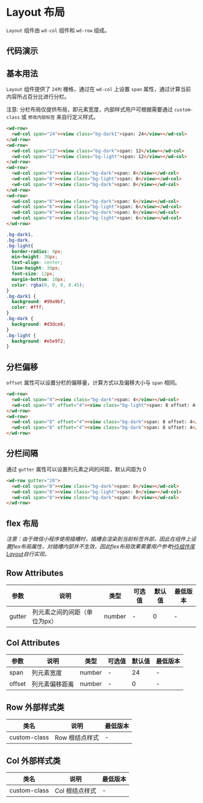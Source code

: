 <frame/>

# Layout 布局

`Layout` 组件由 `wd-col` 组件和 `wd-row` 组成。


## 代码演示

## 基本用法

`Layout` 组件提供了 `24列` 栅格，通过在 `wd-col` 上设置 `span` 属性，通过计算当前内容所占百分比进行分栏。

注意: 分栏布局仅提供布局，即元素宽度，内部样式用户可根据需要通过 `custom-class` 或 `修改内部标签` 来自行定义样式。

```html
<wd-row>
  <wd-col span="24"><view class="bg-dark1">span: 24</view></wd-col>
</wd-row>
<wd-row>
  <wd-col span="12"><view class="bg-dark">span: 12</view></wd-col>
  <wd-col span="12"><view class="bg-light">span: 12</view></wd-col>
</wd-row>
<wd-row>
  <wd-col span="8"><view class="bg-dark">span: 8</view></wd-col>
  <wd-col span="8"><view class="bg-light">span: 8</view></wd-col>
  <wd-col span="8"><view class="bg-dark">span: 8</view></wd-col>
</wd-row>
<wd-row>
  <wd-col span="6"><view class="bg-dark">span: 6</view></wd-col>
  <wd-col span="6"><view class="bg-light">span: 6</view></wd-col>
  <wd-col span="6"><view class="bg-dark">span: 6</view></wd-col>
  <wd-col span="6"><view class="bg-light">span: 6</view></wd-col>
</wd-row>
```

```css
.bg-dark1,
.bg-dark,
.bg-light{
  border-radius: 4px;
  min-height: 30px;
  text-align: center;
  line-height: 30px;
  font-size: 12px;
  margin-bottom: 10px;
  color: rgba(0, 0, 0, 0.45);
}
.bg-dark1 {
  background: #99a9bf;
  color: #fff;
}
.bg-dark {
  background: #d3dce6;
}
.bg-light {
  background: #e5e9f2;
}
```

## 分栏偏移

`offset` 属性可以设置分栏的偏移量，计算方式以及偏移大小与 `span` 相同。

```html
<wd-row>
  <wd-col span="4"><view class="bg-dark">span: 4</view></wd-col>
  <wd-col span="8" offset="4"><view class="bg-light">span: 8 offset: 4</view></wd-col>
</wd-row>
<wd-row>
  <wd-col span="8" offset="4"><view class="bg-dark">span: 8 offset: 4</view></wd-col>
  <wd-col span="8" offset="4"><view class="bg-dark">span: 8 offset: 4</view></wd-col>
</wd-row>
```

## 分栏间隔

通过 `gutter` 属性可以设置列元素之间的间距，默认间距为 0

```html
<wd-row gutter="20">
  <wd-col span="8"><view class="bg-dark">span: 8</view></wd-col>
  <wd-col span="8"><view class="bg-light">span: 8</view></wd-col>
  <wd-col span="8"><view class="bg-dark">span: 8</view></wd-col>
</wd-row>
```

## flex 布局

*注意：由于微信小程序使用插槽时，插槽会渲染到当前标签外部，因此在组件上设置flex布局属性，对插槽内部并不生效，因此flex布局效果需要用户参考[H5组件库 Layout](http://fant-mini-plus.top/wot-design/#/components/layout)自行实现。*

## Row Attributes

| 参数 | 说明 | 类型 | 可选值 | 默认值 | 最低版本 |
|-----|------|-----|-------|-------|--------|
| gutter | 列元素之间的间距（单位为px） | number | - | 0 | - |

## Col Attributes

| 参数 | 说明 | 类型 | 可选值 | 默认值 | 最低版本 |
|-----|------|-----|-------|-------|---------|
| span | 列元素宽度 | number | - | 24 | - |
| offset | 列元素偏移距离 | number | - | 0 | - |

## Row 外部样式类

| 类名 | 说明 | 最低版本 |
|-----|------|--------|
| custom-class | Row 根结点样式 | - |

## Col 外部样式类

| 类名 | 说明 | 最低版本 |
|-----|------|--------|
| custom-class | Col 根结点样式 | - |

